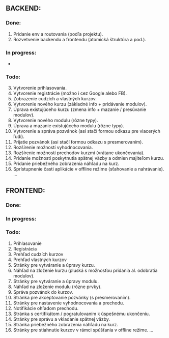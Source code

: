 ## BACKEND:

### Done:
01. Pridanie env a routovania (podľa projektu).
02. Rozvetvenie backendu a frontendu (atomická štruktúra a pod.).

### In progress:
-

### Todo:
03. Vytvorenie prihlasovania.
04. Vytvorenie registrácie (možno i cez Google alebo FB).
05. Zobrazenie cudzích a vlastných kurzov.
06. Vytvorenie nového kurzu (základné info + pridávanie modulov).
07. Úprava existujúceho kurzu (zmena info + mazanie / presúvanie modulov).
08. Vytvorenie nového modulu (rôzne typy).
09. Úprava a mazanie existujúceho modulu (rôzne typy).
10. Vytvorenie a správa pozvánok (asi stačí formou odkazu pre viacerých ľudí).
11. Prijatie pozvánok (asi stačí formou odkazu s presmerovaním).
12. Rozšírenie možností vyhodnocovania.
13. Rozšírenie možností prechodov kurzmi (vrátane ukončovania).
14. Pridanie možnosti poskytnutia spätnej väzby a odmien majiteľom kurzu.
15. Pridanie priebežného zobrazenia náhľadu na kurz.
16. Sprístupnenie časti aplikácie v offline režime (sťahovanie a nahrávanie).
...



## FRONTEND:

### Done:

### In progress:

### Todo:
01. Prihlasovanie
02. Registrácia
03. Prehľad cudzích kurzov
04. Prehľad vlastných kurzov
05. Stránky pre vytváranie a úpravy kurzu.
06. Náhľad na zloženie kurzu (pluská s možnosťou pridania al. odobratia modulov).
07. Stránky pre vytváranie a úpravy modulu.
08. Náhľad na zloženie modulu (rôzne prvky).
08. Správa pozvánok do kurzov.
09. Stránka pre akceptovanie pozvánky (s presmerovaním).
10. Stránky pre nastavenie vyhodnocovania a prechodu.
11. Notifikácie ohľadom prechodu.
12. Stránka s certifikátom / pogratulovaním k úspešnému ukončeniu.
13. Stránky pre správu a vkladanie spätnej väzby.
14. Stránka priebežného zobrazenia náhľadu na kurz.
15. Stránky pre stiahnutie kurzov v rámci spúšťania v offline režime.
...